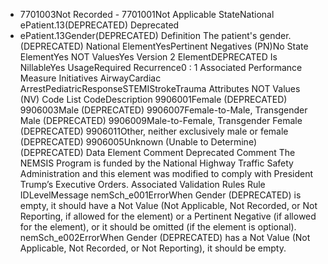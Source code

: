 

 - 7701003Not Recorded - 7701001Not Applicable
StateNational
 ePatient.13(DEPRECATED)
Deprecated
 -  ePatient.13Gender(DEPRECATED)
Definition
 The patient's gender.(DEPRECATED)
National ElementYesPertinent Negatives (PN)No
State ElementYes
NOT ValuesYes
Version 2 ElementDEPRECATED
Is NillableYes
UsageRequired
Recurrence0 : 1
Associated Performance Measure Initiatives
AirwayCardiac ArrestPediatricResponseSTEMIStrokeTrauma
Attributes
NOT Values (NV)
Code List
CodeDescription
9906001Female (DEPRECATED)
9906003Male (DEPRECATED)
9906007Female-to-Male, Transgender Male (DEPRECATED)
9906009Male-to-Female, Transgender Female (DEPRECATED)
9906011Other, neither exclusively male or female (DEPRECATED)
9906005Unknown (Unable to Determine) (DEPRECATED)
Data Element Comment
Deprecated Comment
The NEMSIS Program is funded by the National Highway Traffic Safety Administration and this element was modified to
comply with President Trump’s Executive Orders.
Associated Validation Rules
Rule IDLevelMessage
nemSch_e001ErrorWhen Gender (DEPRECATED) is empty, it should have a Not Value (Not Applicable, Not
Recorded, or Not Reporting, if allowed for the element) or a Pertinent Negative (if allowed for the
element), or it should be omitted (if the element is optional).
nemSch_e002ErrorWhen Gender (DEPRECATED) has a Not Value (Not Applicable, Not Recorded, or Not
Reporting), it should be empty.
